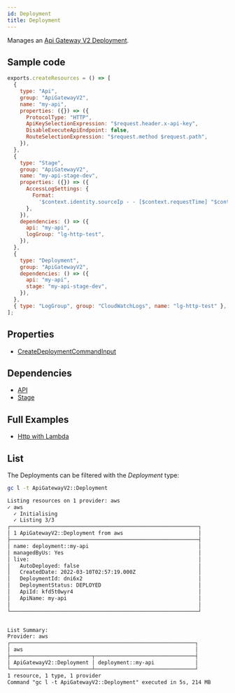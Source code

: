 ```yaml
---
id: Deployment
title: Deployment
---
```


Manages an [Api Gateway V2 Deployment](https://console.aws.amazon.com/apigateway/main/apis).

## Sample code

```js
exports.createResources = () => [
  {
    type: "Api",
    group: "ApiGatewayV2",
    name: "my-api",
    properties: ({}) => ({
      ProtocolType: "HTTP",
      ApiKeySelectionExpression: "$request.header.x-api-key",
      DisableExecuteApiEndpoint: false,
      RouteSelectionExpression: "$request.method $request.path",
    }),
  },
  {
    type: "Stage",
    group: "ApiGatewayV2",
    name: "my-api-stage-dev",
    properties: ({}) => ({
      AccessLogSettings: {
        Format:
          '$context.identity.sourceIp - - [$context.requestTime] "$context.httpMethod $context.routeKey $context.protocol" $context.status $context.responseLength $context.requestId',
      },
    }),
    dependencies: () => ({
      api: "my-api",
      logGroup: "lg-http-test",
    }),
  },
  {
    type: "Deployment",
    group: "ApiGatewayV2",
    dependencies: () => ({
      api: "my-api",
      stage: "my-api-stage-dev",
    }),
  },
  { type: "LogGroup", group: "CloudWatchLogs", name: "lg-http-test" },
];
```

## Properties

- [CreateDeploymentCommandInput](https://docs.aws.amazon.com/AWSJavaScriptSDK/v3/latest/clients/client-apigatewayv2/interfaces/createdeploymentcommandinput.html)

## Dependencies

- [API](./Api.md)
- [Stage](./Stage.md)

## Full Examples

- [Http with Lambda](https://github.com/grucloud/grucloud/tree/main/examples/aws/ApiGatewayV2/http-lambda)

## List

The Deployments can be filtered with the _Deployment_ type:

```sh
gc l -t ApiGatewayV2::Deployment
```

```txt
Listing resources on 1 provider: aws
✓ aws
  ✓ Initialising
  ✓ Listing 3/3
┌────────────────────────────────────────────────────────────┐
│ 1 ApiGatewayV2::Deployment from aws                        │
├────────────────────────────────────────────────────────────┤
│ name: deployment::my-api                                   │
│ managedByUs: Yes                                           │
│ live:                                                      │
│   AutoDeployed: false                                      │
│   CreatedDate: 2022-03-10T02:57:19.000Z                    │
│   DeploymentId: dni6x2                                     │
│   DeploymentStatus: DEPLOYED                               │
│   ApiId: kfd5t0wyr4                                        │
│   ApiName: my-api                                          │
│                                                            │
└────────────────────────────────────────────────────────────┘


List Summary:
Provider: aws
┌───────────────────────────────────────────────────────────┐
│ aws                                                       │
├──────────────────────────┬────────────────────────────────┤
│ ApiGatewayV2::Deployment │ deployment::my-api             │
└──────────────────────────┴────────────────────────────────┘
1 resource, 1 type, 1 provider
Command "gc l -t ApiGatewayV2::Deployment" executed in 5s, 214 MB

```
